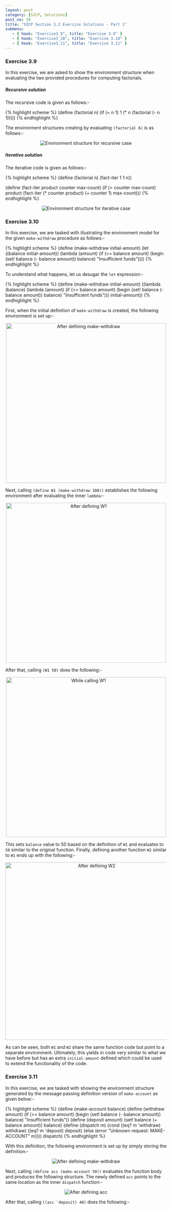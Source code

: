 ```yaml
---
layout: post
category: [SICP, Solutions]
post_no: 39
title: "SICP Section 3.2 Exercise Solutions - Part 1"
submenu:
   - { hook: "Exercise3_9", title: "Exercise 3.9" }
   - { hook: "Exercise3_10", title: "Exercise 3.10" }
   - { hook: "Exercise3_11", title: "Exercise 3.11" }
---
```

### Exercise 3.9<a name="Exercise3_9">&nbsp;</a>

In this exercise, we are asked to show the environment structure when evaluating the two provided procedures for computing factorials.

##### Recursive solution

The recursive code is given as follows:-

{% highlight scheme %}
(define (factorial n)
  (if (= n 1)
      1
      (* n (factorial (- n 1)))))
{% endhighlight %}

<!--excerpt-->

The environment structures creating by evaluating `(factorial 6)` is as follows:-

<center>
<img src="/images/Ex3_9_Recursive.svg" alt="Environment structure for recursive case"/>
</center>

##### Iterative solution

The iterative code is given as follows:-

{% highlight scheme %}
(define (factorial n)
  (fact-iter 1 1 n))

(define (fact-iter product 
                   counter 
                   max-count)
  (if (> counter max-count)
      product
      (fact-iter (* counter product)
                 (+ counter 1)
                 max-count)))
{% endhighlight %}

<center>
<img src="/images/Ex3_9_Iterative.svg" alt="Environment structure for iterative case"/>
</center>

### Exercise 3.10<a name="Exercise3_10">&nbsp;</a>

In this exercise, we are tasked with illustrating the environment model for the given `make-withdraw` procedure as follows:-

{% highlight scheme %}
(define (make-withdraw initial-amount)
  (let ((balance initial-amount))
    (lambda (amount)
      (if (>= balance amount)
          (begin (set! balance 
                       (- balance amount))
                 balance)
          "Insufficient funds"))))
{% endhighlight %}

To understand what happens, let us desugar the `let` expression:-

{% highlight scheme %}
(define (make-withdraw initial-amount)
  ((lambda (balance)
    (lambda (amount)
      (if (>= balance amount)
          (begin (set! balance 
                       (- balance amount))
                 balance)
                 "Insufficient funds")))
    initial-amount))
{% endhighlight %}

First, when the initial definition of `make-withdraw` is created, the following environment is set up:-

<center>
<img src="/images/Ex3_10_Step1.svg" alt="After defining make-withdraw" width="500"/>
</center>

Next, calling `(define W1 (make-withdraw 100))` establishes the following environment after evaluating the inner `lambda`:- 

<center>
<img src="/images/Ex3_10_Step2.svg" alt="After defining W1" width="500"/>
</center>

After that, calling `(W1 50)` does the following:- 

<center>
<img src="/images/Ex3_10_Step3.svg" alt="While calling W1" width="500"/>
</center>

This sets `balance` value to 50 based on the definition of `W1` and evaluates to `50` similar to the original function. Finally, defining another function `W2` similar to `W1` ends up with the following:-

<center>
<img src="/images/Ex3_10_Step4.svg" alt="After defining W2" width="555"/>
</center>

As can be seen, both `W1` and `W2` share the same function code but point to a separate environment. Ultimately, this yields in code very similar to what we have before but has an extra `initial-amount` defined which could be used to extend the functionality of the code.


### Exercise 3.11<a name="Exercise3_11">&nbsp;</a>

In this exercise, we are tasked with showing the environment structure generated by the message passing definition version of `make-account` as given below:-

{% highlight scheme %}
(define (make-account balance)
  (define (withdraw amount)
    (if (>= balance amount)
        (begin (set! balance 
                     (- balance 
                        amount))
               balance)
        "Insufficient funds"))
  (define (deposit amount)
    (set! balance (+ balance amount))
    balance)
  (define (dispatch m)
    (cond ((eq? m 'withdraw) withdraw)
          ((eq? m 'deposit) deposit)
          (else (error "Unknown request: 
                        MAKE-ACCOUNT" 
                       m))))
  dispatch)
{% endhighlight %}

With this definition, the following environment is set up by simply storing the definition:-

<center>
<img src="/images/Ex3_11_Step1.svg" alt="After defining make-withdraw"/>
</center>

Next, calling `(define acc (make-account 50))` evaluates the function body and produces the following structure. The newly defined `acc` points to the same location as the inner `dispatch` function:-

<center>
<img src="/images/Ex3_11_Step2.svg" alt="After defining acc"/>
</center>

After that, calling `((acc 'deposit) 40)` does the following:-



